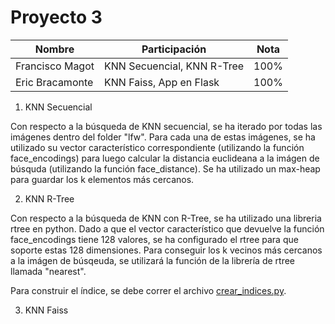# Proyecto 3


|Nombre|Participación|Nota
|-|-|-|
|Francisco Magot|KNN Secuencial, KNN R-Tree|100%|
|Eric Bracamonte|KNN Faiss, App en Flask|100%|

1. KNN Secuencial

Con respecto a la búsqueda de KNN secuencial, se ha iterado por todas las imágenes dentro del folder "lfw". Para cada una de estas imágenes, se ha utilizado su vector característico correspondiente (utilizando la función face_encodings) para luego calcular la distancia euclideana a la imágen de búsquda (utilizando la función face_distance).
Se ha utilizado un max-heap para guardar los k elementos más cercanos.

2. KNN R-Tree

Con respecto a la búsqueda de KNN con R-Tree, se ha utilizado una libreria rtree en python. Dado a que el vector característico que devuelve la función face_encodings tiene 128 valores, se ha configurado el rtree para que soporte estas 128 dimensiones. Para conseguir los k vecinos más cercanos a la imágen de búsqeuda, se utilizará la función de la librería de rtree llamada "nearest". 

Para construir el índice, se debe correr el archivo [crear_indices.py](/crear_indices.py). 

3. KNN Faiss

